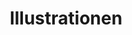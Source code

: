 ---
title: Illustrationen
pageId: illustration-list
layout: pages/gallery-list
list:
- pageId: ilustrace/don-juan
- pageId: ilustrace/psi-vino
---